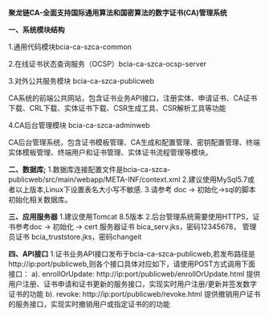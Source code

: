 **聚龙链CA-全面支持国际通用算法和国密算法的数字证书(CA)管理系统**

**一、系统模块结构**

1.通用代码模块bcia-ca-szca-common

2.在线证书状态查询服务（OCSP）bcia-ca-szca-ocsp-server

3.对外公共服务模块 bcia-ca-szca-publicweb

CA系统的前端公共网站，包含证书业务API接口，注册实体、申请证书、CA证书下载、CRL下载、实体证书下载、CSR生成工具、CSR解析工具等功能

4.CA后台管理模块 bcia-ca-szca-adminweb

CA后台管理系统，包含证书模板管理、CA生成和配置管理、密钥配置管理、终端实体模板管理、终端用户和证书管理、实体证书流程管理等模块。



**二、数据库;**
1.数据库连接配置文件是bcia-ca-szca-publicweb/src/main/webapp/META-INF/context.xml
2.建议使用MySql5.7或者以上版本,Linux下设置表名大小写不敏感.
3.请参考 doc -> 初始化->sql的脚本初始化相关数据库。

**三、应用服务器**
1.建议使用Tomcat 8.5版本
2.后台管理系统需要使用HTTPS，证书参考doc -> 初始化 -> cert
服务器证书 bica_serv.jks，密码12345678，
管理员证书 bcia_truststore.jks，密码changeit

**四、API接口**
1.证书业务API接口发布于bcia-ca-szca-publicweb,若发布路径是 http://ip:port/publicweb,则各个接口具体对应如下，请使用POST方式调用下面接口：
a). enrollOrUpdate: http://ip:port/publicweb/enrollOrUpdate.html
    提供用户注册、证书申请和证书更新的服务接口，实现实时用户注册/更新并签发数字证书的功能
b). revoke: http://ip:port/publicweb/revoke.html
    提供撤销用户证书的服务接口，实现实时撤销用户或指定证书的的功能
